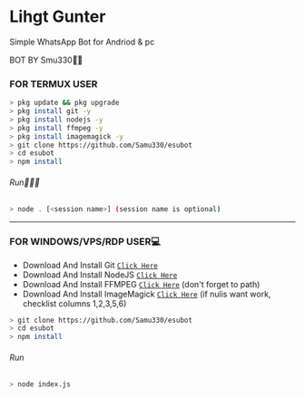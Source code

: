 

# Lihgt Gunter
Simple WhatsApp Bot for Andriod & pc

BOT BY Smu330⃟꙰

### FOR TERMUX USER
```bash
> pkg update && pkg upgrade
> pkg install git -y
> pkg install nodejs -y
> pkg install ffmpeg -y
> pkg install imagemagick -y
> git clone https://github.com/Samu330/esubot
> cd esubot
> npm install
```
###### Run🏃🏻‍♂️
```bash
> node . [<session name>] (session name is optional)
```

---------

### FOR WINDOWS/VPS/RDP USER💻
* Download And Install Git [`Click Here`](https://git-scm.com/downloads) <br>
* Download And Install NodeJS [`Click Here`](https://nodejs.org/en/download) <br>
* Download And Install FFMPEG [`Click Here`](https://ffmpeg.org/download.html) (don't forget to path) 
* Download And Install ImageMagick [`Click Here`](https://imagemagick.org/script/download.php) (if nulis want work,  checklist columns 1,2,3,5,6) 
```bash
> git clone https://github.com/Samu330/esubot
> cd esubot
> npm install
```
###### Run
```bash
> node index.js
```
